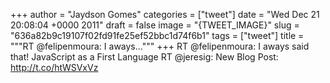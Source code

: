 
+++
author = "Jaydson Gomes"
categories = ["tweet"]
date = "Wed Dec 21 20:08:04 +0000 2011"
draft = false
image = "{TWEET_IMAGE}"
slug = "636a82b9c19107f02fd91fe25ef52bbc1d74f6b1"
tags = ["tweet"]
title = """RT @felipenmoura: I aways..."""
+++
RT @felipenmoura: I aways said that! JavaScript as a First Language RT @jeresig: New Blog Post: http://t.co/htWSVxVz
